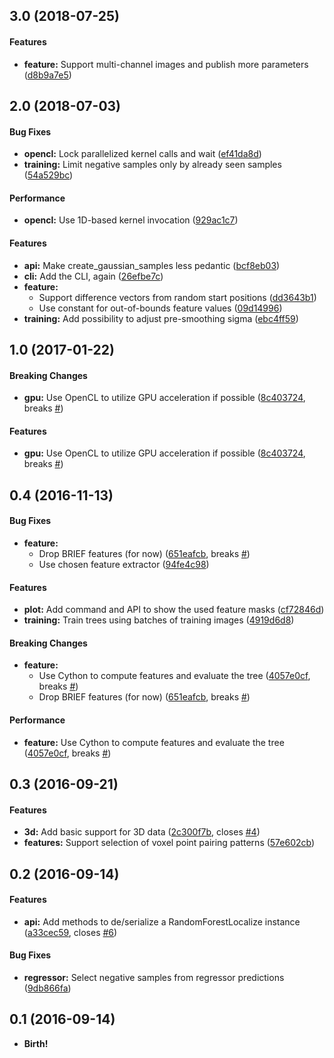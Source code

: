 <a name="3.0"></a>
## 3.0 (2018-07-25)


#### Features

* **feature:**  Support multi-channel images and publish more parameters ([d8b9a7e5]('https://github.com/fhkiel-mlaip/rfl'/commit/d8b9a7e584354c2b088d625cc9bda2b652fdcd41))



<a name="2.0"></a>
## 2.0 (2018-07-03)


#### Bug Fixes

* **opencl:**  Lock parallelized kernel calls and wait ([ef41da8d]('https://github.com/fhkiel-mlaip/rfl'/commit/ef41da8dc58040b591bfc1fa008701d43b65e360))
* **training:**  Limit negative samples only by already seen samples ([54a529bc]('https://github.com/fhkiel-mlaip/rfl'/commit/54a529bc91aa3e585a88055671c70cb01c6e8f4d))

#### Performance

* **opencl:**  Use 1D-based kernel invocation ([929ac1c7]('https://github.com/fhkiel-mlaip/rfl'/commit/929ac1c77451f104043f119512afa1e25258bdf2))

#### Features

* **api:**  Make create_gaussian_samples less pedantic ([bcf8eb03]('https://github.com/fhkiel-mlaip/rfl'/commit/bcf8eb03924fefb0a048b545c615351fb65041ca))
* **cli:**  Add the CLI, again ([26efbe7c]('https://github.com/fhkiel-mlaip/rfl'/commit/26efbe7cfeecf204e59683c2f7875a6d3162d6dc))
* **feature:**
  *  Support difference vectors from random start positions ([dd3643b1]('https://github.com/fhkiel-mlaip/rfl'/commit/dd3643b177dacc897f4212ce125ed8f1c2d76dfe))
  *  Use constant for out-of-bounds feature values ([09d14996]('https://github.com/fhkiel-mlaip/rfl'/commit/09d149961d177e6949cb758377c0e6f205d2ce0f))
* **training:**  Add possibility to adjust pre-smoothing sigma ([ebc4ff59]('https://github.com/fhkiel-mlaip/rfl'/commit/ebc4ff59f72ddf19e60eacc90999000c04410ef9))



<a name="1.0"></a>
## 1.0 (2017-01-22)


#### Breaking Changes

* **gpu:**  Use OpenCL to utilize GPU acceleration if possible ([8c403724](https://github.com/fhkiel-mlaip/rfl/commit/8c4037244232630f4c08f2d03b039f9a33c51e3b), breaks [#](https://github.com/fhkiel-mlaip/rfl/issues/))

#### Features

* **gpu:**  Use OpenCL to utilize GPU acceleration if possible ([8c403724](https://github.com/fhkiel-mlaip/rfl/commit/8c4037244232630f4c08f2d03b039f9a33c51e3b), breaks [#](https://github.com/fhkiel-mlaip/rfl/issues/))



<a name="0.4"></a>
## 0.4 (2016-11-13)


#### Bug Fixes

* **feature:**
  *  Drop BRIEF features (for now) ([651eafcb](https://github.com/fhkiel-mlaip/rfl/commit/651eafcb76a0e52fbe5a09462016a3a46b257c33), breaks [#](https://github.com/fhkiel-mlaip/rfl/issues/))
  *  Use chosen feature extractor ([94fe4c98](https://github.com/fhkiel-mlaip/rfl/commit/94fe4c988988fc21590429a16fb3a725f10ebf28))

#### Features

* **plot:**  Add command and API to show the used feature masks ([cf72846d](https://github.com/fhkiel-mlaip/rfl/commit/cf72846d51cc234713f5752845a4323012956ae4))
* **training:**  Train trees using batches of training images ([4919d6d8](https://github.com/fhkiel-mlaip/rfl/commit/4919d6d8c6a82166782ed3a8b22c3f4a18ae1f0e))

#### Breaking Changes

* **feature:**
  *  Use Cython to compute features and evaluate the tree ([4057e0cf](https://github.com/fhkiel-mlaip/rfl/commit/4057e0cfc66bc169b42f03a1023a428be45d7845), breaks [#](https://github.com/fhkiel-mlaip/rfl/issues/))
  *  Drop BRIEF features (for now) ([651eafcb](https://github.com/fhkiel-mlaip/rfl/commit/651eafcb76a0e52fbe5a09462016a3a46b257c33), breaks [#](https://github.com/fhkiel-mlaip/rfl/issues/))

#### Performance

* **feature:**  Use Cython to compute features and evaluate the tree ([4057e0cf](https://github.com/fhkiel-mlaip/rfl/commit/4057e0cfc66bc169b42f03a1023a428be45d7845), breaks [#](https://github.com/fhkiel-mlaip/rfl/issues/))



<a name="0.3"></a>
## 0.3 (2016-09-21)


#### Features

* **3d:**  Add basic support for 3D data ([2c300f7b](https://github.com/fhkiel-mlaip/rfl/commit/2c300f7b40db2d2fd7b17f25d8d6b17324d2cd91), closes [#4](https://github.com/fhkiel-mlaip/rfl/issues/4))
* **features:**  Support selection of voxel point pairing patterns ([57e602cb](https://github.com/fhkiel-mlaip/rfl/commit/57e602cb4525b14e9d4a816725dea46cb97cc2bc))



<a name="0.2"></a>
## 0.2 (2016-09-14)


#### Features

* **api:**  Add methods to de/serialize a RandomForestLocalize instance ([a33cec59](https://github.com/fhkiel-mlaip/rfl/commit/a33cec59a3d64555ac3cff4791d66c0bea2a630b), closes [#6](https://github.com/fhkiel-mlaip/rfl/issues/6))

#### Bug Fixes

* **regressor:**  Select negative samples from regressor predictions ([9db866fa](https://github.com/fhkiel-mlaip/rfl/commit/9db866fad39e1b1e4de07266f24d80834b549c10))



<a name="0.1"></a>
## 0.1 (2016-09-14)

* **Birth!**
